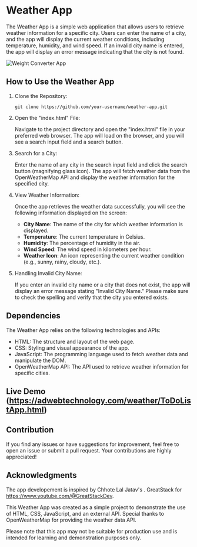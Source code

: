 # Weather App

The Weather App is a simple web application that allows users to retrieve weather information for a specific city. Users can enter the name of a city, and the app will display the current weather conditions, including temperature, humidity, and wind speed. If an invalid city name is entered, the app will display an error message indicating that the city is not found.

![Weight Converter App](./sreenshot.png)

## How to Use the Weather App

1. Clone the Repository:

   ```
   git clone https://github.com/your-username/weather-app.git
   ```

2. Open the "index.html" File:

   Navigate to the project directory and open the "index.html" file in your preferred web browser. The app will load on the browser, and you will see a search input field and a search button.

3. Search for a City:

   Enter the name of any city in the search input field and click the search button (magnifying glass icon). The app will fetch weather data from the OpenWeatherMap API and display the weather information for the specified city.

4. View Weather Information:

   Once the app retrieves the weather data successfully, you will see the following information displayed on the screen:

   - **City Name**: The name of the city for which weather information is displayed.
   - **Temperature**: The current temperature in Celsius.
   - **Humidity**: The percentage of humidity in the air.
   - **Wind Speed**: The wind speed in kilometers per hour.
   - **Weather Icon**: An icon representing the current weather condition (e.g., sunny, rainy, cloudy, etc.).

5. Handling Invalid City Name:

   If you enter an invalid city name or a city that does not exist, the app will display an error message stating "Invalid City Name." Please make sure to check the spelling and verify that the city you entered exists.

## Dependencies

The Weather App relies on the following technologies and APIs:

- HTML: The structure and layout of the web page.
- CSS: Styling and visual appearance of the app.
- JavaScript: The programming language used to fetch weather data and manipulate the DOM.
- OpenWeatherMap API: The API used to retrieve weather information for specific cities.

## Live Demo (https://adwebtechnology.com/weather/ToDoListApp.html)

## Contribution

If you find any issues or have suggestions for improvement, feel free to open an issue or submit a pull request. Your contributions are highly appreciated!

## Acknowledgments

The app developement is inspired by Chhote Lal Jatav's .
GreatStack for https://www.youtube.com/@GreatStackDev.

This Weather App was created as a simple project to demonstrate the use of HTML, CSS, JavaScript, and an external API. Special thanks to OpenWeatherMap for providing the weather data API.

Please note that this app may not be suitable for production use and is intended for learning and demonstration purposes only.
